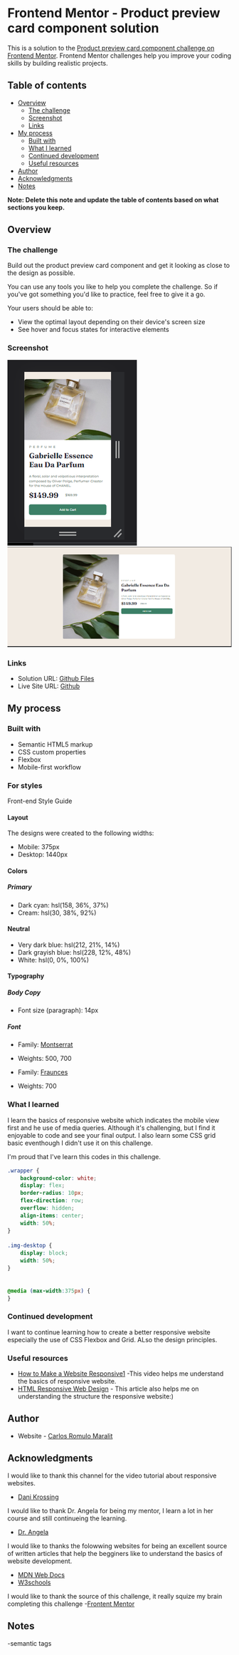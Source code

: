 # Frontend Mentor - Product preview card component solution

This is a solution to the [Product preview card component challenge on Frontend Mentor](https://www.frontendmentor.io/challenges/product-preview-card-component-GO7UmttRfa). Frontend Mentor challenges help you improve your coding skills by building realistic projects. 

## Table of contents

- [Overview](#overview)
  - [The challenge](#the-challenge)
  - [Screenshot](#screenshot)
  - [Links](#links)
- [My process](#my-process)
  - [Built with](#built-with)
  - [What I learned](#what-i-learned)
  - [Continued development](#continued-development)
  - [Useful resources](#useful-resources)
- [Author](#author)
- [Acknowledgments](#acknowledgments)
- [Notes](#notes)

**Note: Delete this note and update the table of contents based on what sections you keep.**

## Overview

### The challenge

Build out the product preview card component and get it looking as close to the design as possible.

You can use any tools you like to help you complete the challenge. So if you've got something you'd like to practice, feel free to give it a go.

Your users should be able to:

- View the optimal layout depending on their device's screen size
- See hover and focus states for interactive elements

### Screenshot

![](design/mobile-design.png)
![](design/desktop-design.png)


### Links

- Solution URL: [Github Files](https://github.com/Carlozzzzz/Product-Preview-Card-Challenge)
- Live Site URL: [Github](https://carlozzzzz.github.io/Product-Preview-Card-Challenge/)

## My process

### Built with

- Semantic HTML5 markup
- CSS custom properties
- Flexbox
- Mobile-first workflow


### For styles

Front-end Style Guide

#### Layout

The designs were created to the following widths:

- Mobile: 375px
- Desktop: 1440px

#### Colors

##### Primary

- Dark cyan: hsl(158, 36%, 37%)
- Cream: hsl(30, 38%, 92%)

#### Neutral

- Very dark blue: hsl(212, 21%, 14%)
- Dark grayish blue: hsl(228, 12%, 48%)
- White: hsl(0, 0%, 100%)

#### Typography

##### Body Copy

- Font size (paragraph): 14px

##### Font

- Family: [Montserrat](https://fonts.google.com/specimen/Montserrat)
- Weights: 500, 700

- Family: [Fraunces](https://fonts.google.com/specimen/Fraunces)
- Weights: 700


### What I learned

I learn the basics of responsive website which indicates the mobile view first and he use of media queries. Although it's challenging, but I find it enjoyable to code and see your final output. I also learn some CSS grid basic eventhough I didn't use it on this challenge. 


I'm proud that I've learn this codes in this challenge.

```css
.wrapper {
    background-color: white;
    display: flex;
    border-radius: 10px;
    flex-direction: row;
    overflow: hidden;
    align-items: center;
    width: 50%;
}

.img-desktop {
    display: block;
    width: 50%;
}


@media (max-width:375px) {
}
```

### Continued development

I want to continue learning how to create a better responsive website especially the use of CSS Flexbox and Grid. ALso the design principles. 


### Useful resources

- [How to Make a Website Responsive1](https://www.youtube.com/watch?v=ZYV6dYtz4HA&ab_channel=DaniKrossing) -This video helps me understand the basics of responsive website.
- [HTML Responsive Web Design](https://www.w3schools.com/html/html_responsive.asp) - This article also helps me on understanding the structure the responsive website:)

## Author

- Website - [Carlos Romulo Maralit](https://www.your-site.com)


## Acknowledgments

I would like to thank this channel for the video tutorial about responsive websites.
- [Dani Krossing](https://www.youtube.com/c/TheCharmefis)

I would like to thank Dr. Angela for being my mentor, I learn a lot in her course and still continueing the learning.
- [Dr. Angela](https://www.udemy.com/course/the-complete-web-development-bootcamp/)

I would like to thanks the folowwing websites for being an excellent source of written articles that help the begginers like to understand the basics of website development.
- [MDN Web Docs](https://developer.mozilla.org/en-US/)
- [W3schools](https://www.w3schools.com/)

I would like to thank the source of this challenge, it really squize my brain completing this challenge
-[Frontent Mentor](https://www.frontendmentor.io/home)


<!-- ###Questions
How to use landmark properly? -->

## Notes
-semantic tags
 
